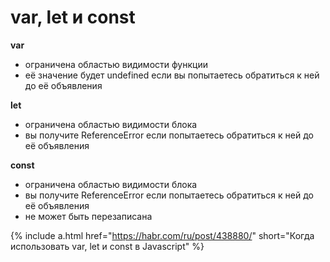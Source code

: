 # var, let и const

**var**
- ограничена областью видимости функции
- её значение будет undefined если вы попытаетесь обратиться к ней до её объявления

**let**
- ограничена областью видимости блока
- вы получите ReferenceError если попытаетесь обратиться к ней до её объявления

**const**
- ограничена областью видимости блока
- вы получите ReferenceError если попытаетесь обратиться к ней до её объявления
- не может быть перезаписана

{% include a.html href="https://habr.com/ru/post/438880/" short="Когда использовать var, let и const в Javascript" %}
